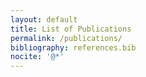 ```yaml
---
layout: default
title: List of Publications
permalink: /publications/
bibliography: references.bib
nocite: '@*'
---
```

